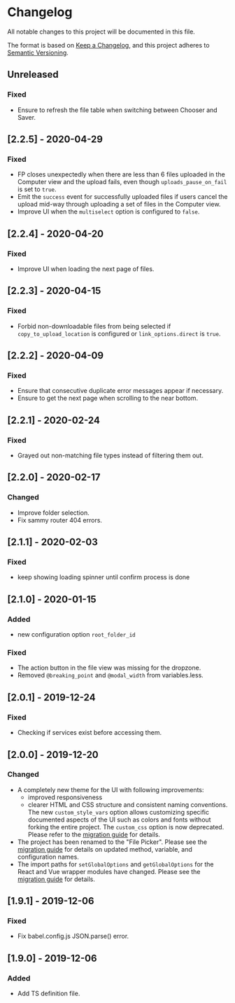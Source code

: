 # Changelog

All notable changes to this project will be documented in this file.

The format is based on [Keep a Changelog](https://keepachangelog.com/en/1.0.0/),
and this project adheres to [Semantic Versioning](https://semver.org/spec/v2.0.0.html).

## Unreleased

### Fixed

- Ensure to refresh the file table when switching between Chooser and Saver.

## [2.2.5] - 2020-04-29

### Fixed

- FP closes unexpectedly when there are less than 6 files uploaded in the
  Computer view and the upload fails, even though
  `uploads_pause_on_fail` is set to `true`.
- Emit the `success` event for successfully uploaded files if users cancel the
  upload mid-way through uploading a set of files in the Computer view.
- Improve UI when the `multiselect` option is configured to `false`.

## [2.2.4] - 2020-04-20

### Fixed

- Improve UI when loading the next page of files.

## [2.2.3] - 2020-04-15

### Fixed

- Forbid non-downloadable files from being selected if `copy_to_upload_location`
  is configured or `link_options.direct` is `true`.

## [2.2.2] - 2020-04-09

### Fixed

- Ensure that consecutive duplicate error messages appear if necessary.
- Ensure to get the next page when scrolling to the near bottom.

## [2.2.1] - 2020-02-24

### Fixed

- Grayed out non-matching file types instead of filtering them out.

## [2.2.0] - 2020-02-17

### Changed

- Improve folder selection.
- Fix sammy router 404 errors.

## [2.1.1] - 2020-02-03

### Fixed

- keep showing loading spinner until confirm process is done

## [2.1.0] - 2020-01-15

### Added

- new configuration option `root_folder_id`

### Fixed

- The action button in the file view was missing for the dropzone.
- Removed `@breaking_point` and `@modal_width` from variables.less.

## [2.0.1] - 2019-12-24

### Fixed

- Checking if services exist before accessing them.

## [2.0.0] - 2019-12-20

### Changed

- A completely new theme for the UI with following improvements:
  - improved responsiveness
  - clearer HTML and CSS structure and consistent naming conventions.
  The new `custom_style_vars` option allows customizing specific documented 
  aspects of the UI such as colors and fonts without forking the entire project.
  The `custom_css` option is now deprecated. Please refer to the
  [migration guide](README.md#incompatible-configuration-options) for details.
- The project has been renamed to the "File Picker". Please see the
  [migration guide](README.md#file-explorer-renamed-to-file-picker) for details
  on updated method, variable, and configuration names.
- The import paths for `setGlobalOptions` and `getGlobalOptions` for the React
  and Vue wrapper modules have changed. Please see the
  [migration guide](README.md#react-and-vue-wrapper-options-configuration)
  for details.

## [1.9.1] - 2019-12-06

### Fixed

- Fix babel.config.js JSON.parse() error.

## [1.9.0] - 2019-12-06

### Added

- Add TS definition file.
